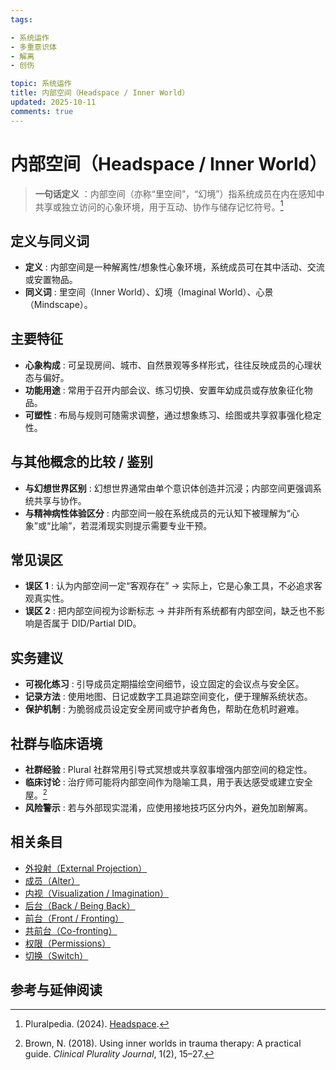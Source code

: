 ```yaml
---
tags:

- 系统运作
- 多重意识体
- 解离
- 创伤

topic: 系统运作
title: 内部空间（Headspace / Inner World）
updated: 2025-10-11
comments: true
---
```


# 内部空间（Headspace / Inner World）

> **一句话定义** ：内部空间（亦称“里空间”，“幻境”）指系统成员在内在感知中共享或独立访问的心象环境，用于互动、协作与储存记忆符号。[^pluralpedia-headspace]

## 定义与同义词

- **定义** : 内部空间是一种解离性/想象性心象环境，系统成员可在其中活动、交流或安置物品。
- **同义词** : 里空间（Inner World）、幻境（Imaginal World）、心景（Mindscape）。

## 主要特征

- **心象构成** : 可呈现房间、城市、自然景观等多样形式，往往反映成员的心理状态与偏好。
- **功能用途** : 常用于召开内部会议、练习切换、安置年幼成员或存放象征化物品。
- **可塑性** : 布局与规则可随需求调整，通过想象练习、绘图或共享叙事强化稳定性。

## 与其他概念的比较 / 鉴别

- **与幻想世界区别** : 幻想世界通常由单个意识体创造并沉浸；内部空间更强调系统共享与协作。
- **与精神病性体验区分** : 内部空间一般在系统成员的元认知下被理解为“心象”或“比喻”，若混淆现实则提示需要专业干预。

## 常见误区

- **误区 1** : 认为内部空间一定“客观存在” → 实际上，它是心象工具，不必追求客观真实性。
- **误区 2** : 把内部空间视为诊断标志 → 并非所有系统都有内部空间，缺乏也不影响是否属于 DID/Partial DID。

## 实务建议

- **可视化练习** : 引导成员定期描绘空间细节，设立固定的会议点与安全区。
- **记录方法** : 使用地图、日记或数字工具追踪空间变化，便于理解系统状态。
- **保护机制** : 为脆弱成员设定安全房间或守护者角色，帮助在危机时避难。

## 社群与临床语境

- **社群经验** : Plural 社群常用引导式冥想或共享叙事增强内部空间的稳定性。
- **临床讨论** : 治疗师可能将内部空间作为隐喻工具，用于表达感受或建立安全屋。[^brown2018]
- **风险警示** : 若与外部现实混淆，应使用接地技巧区分内外，避免加剧解离。

## 相关条目

- [外投射（External Projection）](External-Projection.md)
- [成员（Alter）](Alter.md)
- [内视（Visualization / Imagination）](Visualization-Imagination.md)
- [后台（Back / Being Back）](Back-Being-Back.md)
- [前台（Front / Fronting）](Front-Fronting.md)
- [共前台（Co-fronting）](Co-Fronting.md)
- [权限（Permissions）](Permissions.md)
- [切换（Switch）](Switch.md)

## 参考与延伸阅读

[^pluralpedia-headspace]: Pluralpedia. (2024). [Headspace](https://pluralpedia.org/w/Headspace).

[^brown2018]: Brown, N. (2018). Using inner worlds in trauma therapy: A practical guide. _Clinical Plurality Journal_, 1(2), 15–27.
